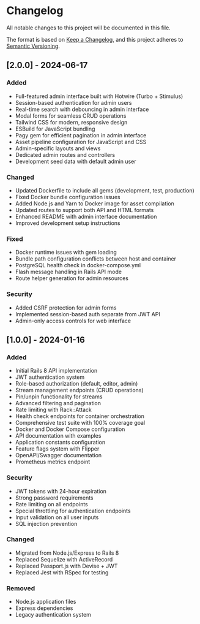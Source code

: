 # Changelog

All notable changes to this project will be documented in this file.

The format is based on [Keep a Changelog](https://keepachangelog.com/en/1.0.0/),
and this project adheres to [Semantic Versioning](https://semver.org/spec/v2.0.0.html).

## [2.0.0] - 2024-06-17

### Added
- Full-featured admin interface built with Hotwire (Turbo + Stimulus)
- Session-based authentication for admin users
- Real-time search with debouncing in admin interface
- Modal forms for seamless CRUD operations
- Tailwind CSS for modern, responsive design
- ESBuild for JavaScript bundling
- Pagy gem for efficient pagination in admin interface
- Asset pipeline configuration for JavaScript and CSS
- Admin-specific layouts and views
- Dedicated admin routes and controllers
- Development seed data with default admin user

### Changed
- Updated Dockerfile to include all gems (development, test, production)
- Fixed Docker bundle configuration issues
- Added Node.js and Yarn to Docker image for asset compilation
- Updated routes to support both API and HTML formats
- Enhanced README with admin interface documentation
- Improved development setup instructions

### Fixed
- Docker runtime issues with gem loading
- Bundle path configuration conflicts between host and container
- PostgreSQL health check in docker-compose.yml
- Flash message handling in Rails API mode
- Route helper generation for admin resources

### Security
- Added CSRF protection for admin forms
- Implemented session-based auth separate from JWT API
- Admin-only access controls for web interface

## [1.0.0] - 2024-01-16

### Added
- Initial Rails 8 API implementation
- JWT authentication system
- Role-based authorization (default, editor, admin)
- Stream management endpoints (CRUD operations)
- Pin/unpin functionality for streams
- Advanced filtering and pagination
- Rate limiting with Rack::Attack
- Health check endpoints for container orchestration
- Comprehensive test suite with 100% coverage goal
- Docker and Docker Compose configuration
- API documentation with examples
- Application constants configuration
- Feature flags system with Flipper
- OpenAPI/Swagger documentation
- Prometheus metrics endpoint

### Security
- JWT tokens with 24-hour expiration
- Strong password requirements
- Rate limiting on all endpoints
- Special throttling for authentication endpoints
- Input validation on all user inputs
- SQL injection prevention

### Changed
- Migrated from Node.js/Express to Rails 8
- Replaced Sequelize with ActiveRecord
- Replaced Passport.js with Devise + JWT
- Replaced Jest with RSpec for testing

### Removed
- Node.js application files
- Express dependencies
- Legacy authentication system